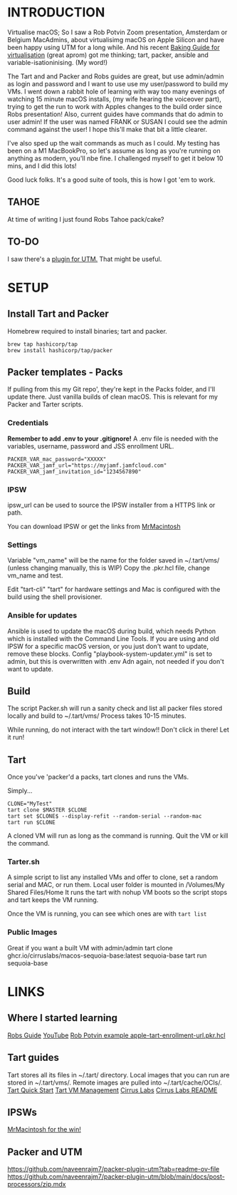 # INTRODUCTION
Virtualise macOS; So I saw a Rob Potvin Zoom presentation, Amsterdam or Belgium MacAdmins, about virtualisimg macOS on Apple Silicon and have been happy using UTM for a long while. And his recent [Baking Guide for virtualisation](https://www.motionbug.com/the-cookbook-baking-up-your-perfect-jamf-pro-test-vm/) (great aprom) got me thinking; tart, packer, ansible and variable-isationinising. (My word!) 

The Tart and and Packer and Robs guides are great, but use admin/admin as login and password and I want to use use my user/password to build my VMs. I went down a rabbit hole of learning with way too many evenings of watching 15 minute macOS installs, (my wife hearing the voiceover part), trying to get the run to work with Apples changes to the build order since Robs presentation! Also, current guides have commands that do admin to user admin! If the user was named FRANK or SUSAN I could see the admin command against the user! I hope this'll make that bit a little clearer. 

I've also sped up the wait commands as much as I could. My testing has been on a M1 MacBookPro, so let's assume as long as you're running on anything as modern, you'll nbe fine. I challenged myself to get it below 10 mins, and I did this lots!

Good luck folks. It's a good suite of tools, this is how I got 'em to work.

## TAHOE
At time of writing I just found Robs Tahoe pack/cake? 

## TO-DO
I saw there's a [plugin for UTM.](https://github.com/naveenrajm7/packer-plugin-utm) That might be useful.

# SETUP

## Install Tart and Packer
Homebrew required to install binaries; tart and packer.
```brew install cirruslabs/cli/tart
brew tap hashicorp/tap
brew install hashicorp/tap/packer
```

## Packer templates - Packs
If pulling from this my Git repo', they're kept in the Packs folder, and I'll update there. Just vanilla builds of clean macOS. This is relevant for my Packer and Tarter scripts.

### Credentials
**Remember to add .env to your .gitignore!**
A .env file is needed with the variables, username, password and JSS enrollment URL.
```PACKER_VAR_mac_username="XXXXX"
PACKER_VAR_mac_password="XXXXX"
PACKER_VAR_jamf_url="https://myjamf.jamfcloud.com"
PACKER_VAR_jamf_invitation_id="1234567890"
```
### IPSW
ipsw_url can be used to source the IPSW installer from a HTTPS link or path.

You can download IPSW or get the links from [MrMacintosh](https://mrmacintosh.com/apple-silicon-m1-full-macos-restore-ipsw-firmware-files-database/)

### Settings
Variable "vm_name" will be the name for the folder saved in ~/.tart/vms/ (unless changing manually, this is WIP) Copy the .pkr.hcl file, change vm_name and test. 

Edit "tart-cli" "tart" for hardware settings and Mac is configured with the build using the shell provisioner. 

### Ansible for updates
Ansible is used to update the macOS during build, which needs Python which is installed with the Command Line Tools. If you are using and old IPSW for a specific macOS version, or you just don't want to update, remove these blocks.
Config "playbook-system-updater.yml" is set to admin, but this is overwritten with .env Adn again, not needed if you don't want to update.

## Build
The script Packer.sh will run a sanity check and list all packer files stored locally and build to ~/.tart/vms/ Process takes 10-15 minutes.

While running, do not interact with the tart window!! Don't click in there! Let it run!

## Tart
Once you've 'packer'd a packs, tart clones and runs the VMs.

Simply...
```MASTER="vanilla-sequoia.pkr.hcl"
CLONE="MyTest"
tart clone $MASTER $CLONE
tart set $CLONE$ --display-refit --random-serial --random-mac
tart run $CLONE
```

A cloned VM will run as long as the command is running. Quit the VM or kill the command.

### Tarter.sh
A simple script to list any installed VMs and offer to clone, set a random serial and MAC, or run them. Local user folder is mounted in /Volumes/My Shared Files/Home
It runs the tart with nohup VM boots so the script stops and tart keeps the VM running.

Once the VM is running, you can see which ones are with `tart list`

### Public Images
Great if you want a built VM with admin/admin 
tart clone ghcr.io/cirruslabs/macos-sequoia-base:latest sequoia-base
tart run sequoia-base

# LINKS
## Where I started learning
[Robs Guide](https://www.motionbug.com/the-cookbook-baking-up-your-perfect-jamf-pro-test-vm/)
[YouTube](https://www.youtube.com/watch?v=7DqS9bG3bkg)
[Rob Potvin example apple-tart-enrollment-url.pkr.hcl](https://github.com/motionbug/macad.uk2025/tree/main/packer-templates)
## Tart guides
Tart stores all its files in ~/.tart/ directory. Local images that you can run are stored in ~/.tart/vms/. Remote images are pulled into ~/.tart/cache/OCIs/.
[Tart Quick Start](https://tart.run/quick-start/) [Tart VM Management](https://tart.run/integrations/vm-management/) [Cirrus Labs](https://github.com/cirruslabs/tart) [Cirrus Labs README](https://github.com/cirruslabs/tart/blob/main/README.md)
## IPSWs
[MrMacintosh for the win!](https://mrmacintosh.com/apple-silicon-m1-full-macos-restore-ipsw-firmware-files-database/)
## Packer and UTM
https://github.com/naveenrajm7/packer-plugin-utm?tab=readme-ov-file
https://github.com/naveenrajm7/packer-plugin-utm/blob/main/docs/post-processors/zip.mdx


